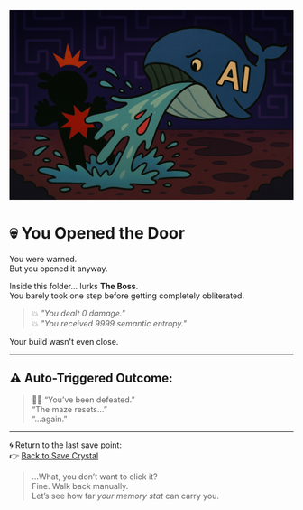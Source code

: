 ![You Shouldn't Have Opened This](./DS_Boss.png)

# 💀 You Opened the Door

You were warned.  
But you opened it anyway.

Inside this folder... lurks **The Boss**.  
You barely took one step before getting completely obliterated.

> 💥 *"You dealt 0 damage."*  
> 💥 *"You received 9999 semantic entropy."*

Your build wasn't even close.

---

## ⚠️ Auto-Triggered Outcome:

> 🧙‍♂️ “You’ve been defeated.”  
> “The maze resets...”  
> “...again.”

---

🌀 Return to the last save point:  
👉 [Back to Save Crystal](../../I_am_not_lizardman/papers/save_crystal/README.md)

> ...What, you don’t want to click it?  
> Fine. Walk back manually.  
> Let’s see how far *your memory stat* can carry you.
